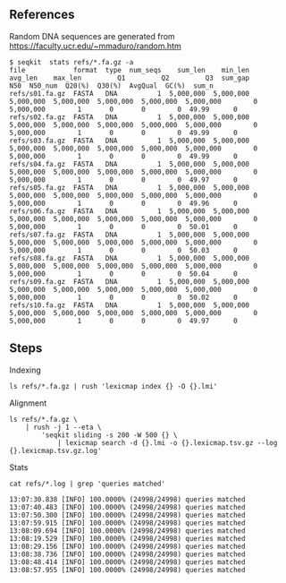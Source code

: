 

## References

Random DNA sequences are generated from https://faculty.ucr.edu/~mmaduro/random.htm

    $ seqkit  stats refs/*.fa.gz -a
    file            format  type  num_seqs    sum_len    min_len    avg_len    max_len         Q1         Q2         Q3  sum_gap        N50  N50_num  Q20(%)  Q30(%)  AvgQual  GC(%)  sum_n
    refs/s01.fa.gz  FASTA   DNA          1  5,000,000  5,000,000  5,000,000  5,000,000  5,000,000  5,000,000  5,000,000        0  5,000,000        1       0       0        0  49.99      0
    refs/s02.fa.gz  FASTA   DNA          1  5,000,000  5,000,000  5,000,000  5,000,000  5,000,000  5,000,000  5,000,000        0  5,000,000        1       0       0        0  49.99      0
    refs/s03.fa.gz  FASTA   DNA          1  5,000,000  5,000,000  5,000,000  5,000,000  5,000,000  5,000,000  5,000,000        0  5,000,000        1       0       0        0  49.99      0
    refs/s04.fa.gz  FASTA   DNA          1  5,000,000  5,000,000  5,000,000  5,000,000  5,000,000  5,000,000  5,000,000        0  5,000,000        1       0       0        0  49.97      0
    refs/s05.fa.gz  FASTA   DNA          1  5,000,000  5,000,000  5,000,000  5,000,000  5,000,000  5,000,000  5,000,000        0  5,000,000        1       0       0        0  49.96      0
    refs/s06.fa.gz  FASTA   DNA          1  5,000,000  5,000,000  5,000,000  5,000,000  5,000,000  5,000,000  5,000,000        0  5,000,000        1       0       0        0  50.01      0
    refs/s07.fa.gz  FASTA   DNA          1  5,000,000  5,000,000  5,000,000  5,000,000  5,000,000  5,000,000  5,000,000        0  5,000,000        1       0       0        0  50.03      0
    refs/s08.fa.gz  FASTA   DNA          1  5,000,000  5,000,000  5,000,000  5,000,000  5,000,000  5,000,000  5,000,000        0  5,000,000        1       0       0        0  50.04      0
    refs/s09.fa.gz  FASTA   DNA          1  5,000,000  5,000,000  5,000,000  5,000,000  5,000,000  5,000,000  5,000,000        0  5,000,000        1       0       0        0  50.02      0
    refs/s10.fa.gz  FASTA   DNA          1  5,000,000  5,000,000  5,000,000  5,000,000  5,000,000  5,000,000  5,000,000        0  5,000,000        1       0       0        0  49.97      0

## Steps

Indexing

    ls refs/*.fa.gz | rush 'lexicmap index {} -O {}.lmi'

Alignment

    ls refs/*.fa.gz \
        | rush -j 1 --eta \
            'seqkit sliding -s 200 -W 500 {} \
                | lexicmap search -d {}.lmi -o {}.lexicmap.tsv.gz --log {}.lexicmap.tsv.gz.log'

Stats

    cat refs/*.log | grep 'queries matched'
    
    13:07:30.838 [INFO] 100.0000% (24998/24998) queries matched
    13:07:40.483 [INFO] 100.0000% (24998/24998) queries matched
    13:07:50.300 [INFO] 100.0000% (24998/24998) queries matched
    13:07:59.915 [INFO] 100.0000% (24998/24998) queries matched
    13:08:09.694 [INFO] 100.0000% (24998/24998) queries matched
    13:08:19.529 [INFO] 100.0000% (24998/24998) queries matched
    13:08:29.156 [INFO] 100.0000% (24998/24998) queries matched
    13:08:38.736 [INFO] 100.0000% (24998/24998) queries matched
    13:08:48.414 [INFO] 100.0000% (24998/24998) queries matched
    13:08:57.955 [INFO] 100.0000% (24998/24998) queries matched

